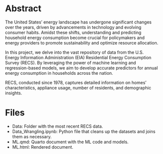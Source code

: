 # Abstract

The United States’ energy landscape has undergone significant changes over the years, driven by advancements in technology and evolving consumer habits. Amidst these shifts, understanding and predicting household energy consumption become crucial for policymakers and energy providers to promote sustainability and optimize resource allocation.

In this project, we delve into the vast repository of data from the U.S. Energy Information Administration (EIA) Residential Energy Consumption Survey (RECS). By leveraging the power of machine learning and regression-based models, we aim to develop accurate predictors for annual energy consumption in households across the nation.

RECS, conducted since 1978, captures detailed information on homes’ characteristics, appliance usage, number of residents, and demographic insights.

# Files

- Data: Folder with the most recent RECS data.
- Data_Wrangling.ipynb: Python file that cleans up the datasets and joins them as necessary.
- ML.qmd: Quarto document with the ML code and models.
- ML.html: Rendered document.

